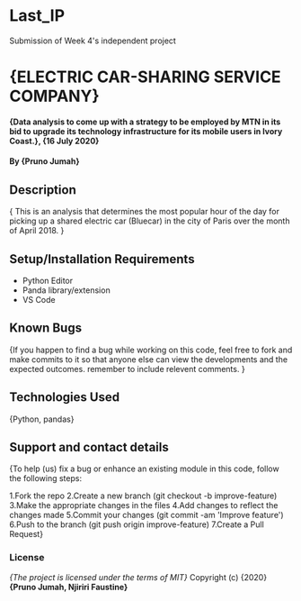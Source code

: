 # Last_IP
Submission of Week 4's independent project
# {ELECTRIC CAR-SHARING SERVICE COMPANY}

#### {Data analysis to come up with a strategy to be employed by MTN in its bid to upgrade its technology infrastructure for its mobile users in Ivory Coast.}, {16 July 2020}
#### By **{Pruno Jumah}**
## Description
{ This is an analysis that determines the most popular hour of the day for picking up a shared electric car (Bluecar) in the city of Paris over the month of April 2018.  }

## Setup/Installation Requirements
* Python Editor
* Panda library/extension
* VS Code

## Known Bugs
{If you happen to find a bug while working on this code, feel free to fork and make commits to it so that anyone else can view the developments and the expected outcomes. remember to include relevent comments. }

## Technologies Used
{Python, pandas}

## Support and contact details
{To help (us) fix a bug or enhance an existing module in this code, follow the following steps:

1.Fork the repo
2.Create a new branch (git checkout -b improve-feature)
3.Make the appropriate changes in the files
4.Add changes to reflect the changes made
5.Commit your changes (git commit -am 'Improve feature')
6.Push to the branch (git push origin improve-feature)
7.Create a Pull Request}

### License
*{The project is licensed under the terms of MIT}*
Copyright (c) {2020} **{Pruno Jumah, Njiriri Faustine}**
  
